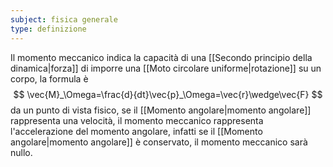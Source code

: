 ```yaml
---
subject: fisica generale
type: definizione
---
```

Il momento meccanico indica la capacità di una [[Secondo principio della dinamica|forza]] di imporre una [[Moto circolare uniforme|rotazione]] su un corpo, la formula è
$$
\vec{M}_\Omega=\frac{d}{dt}\vec{p}_\Omega=\vec{r}\wedge\vec{F}
$$
da un punto di vista fisico, se il [[Momento angolare|momento angolare]] rappresenta una velocità, il momento meccanico rappresenta l'accelerazione del momento angolare, infatti se il [[Momento angolare|momento angolare]] è conservato, il momento meccanico sarà nullo.